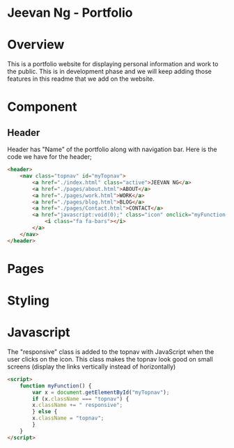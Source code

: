 # Jeevan Ng - Portfolio 

# Overview 

This is a portfolio website for displaying personal information and work to the public. This is in development phase and we will keep adding those features in this readme that we add on the website. 

# Component 

## Header
Header has "Name" of the portfolio along with navigation bar. Here is the code we have for the header; 

```html
<header>
    <nav class="topnav" id="myTopnav">
        <a href="./index.html" class="active">JEEVAN NG</a>
        <a href="./pages/about.html">ABOUT</a>
        <a href="./pages/work.html">WORK</a>
        <a href="./pages/blog.html">BLOG</a>
        <a href="./pages/Contact.html">CONTACT</a>
        <a href="javascript:void(0);" class="icon" onclick="myFunction()">
            <i class="fa fa-bars"></i>
        </a>
    </nav>
</header>
```

# Pages

# Styling 

# Javascript
The "responsive" class is added to the topnav with JavaScript when the user clicks on the icon. This class makes the topnav look good on small screens (display the links vertically instead of horizontally)

```html
<script>
    function myFunction() {
        var x = document.getElementById("myTopnav");
        if (x.className === "topnav") {
        x.className += " responsive";
        } else {
        x.className = "topnav";
        }
    }
</script>
```